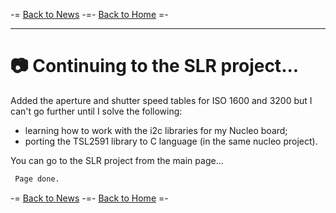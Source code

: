 -= [Back to News](https://funlw65.github.io/news.html) -=- [Back to Home](https://funlw65.github.io/) =-
<hr />

# :camera: Continuing to the SLR project... 

Added the aperture and shutter speed tables for ISO 1600 and 3200 but I can't go further until I solve the following:

* learning how to work with the i2c libraries for my Nucleo board;
* porting the TSL2591 library to C language (in the same nucleo project).

You can go to the SLR project from the main page...

```markdown
 Page done.
```
-= [Back to News](https://funlw65.github.io/news.html) -=- [Back to Home](https://funlw65.github.io/) =-
